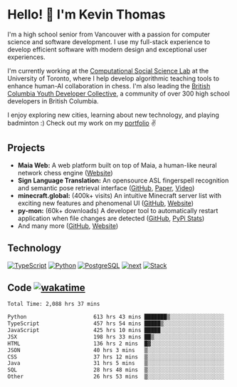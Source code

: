 # Hello! 👋 I'm Kevin Thomas

I'm a high school senior from Vancouver with a passion for computer science and software development. I use my full-stack experience to develop efficient software with modern design and exceptional user experiences.

I'm currently working at the [Computational Social Science Lab](https://csslab.cs.toronto.edu/) at the University of Toronto, where I help develop algorithmic teaching tools to enhance human-AI collaboration in chess. I'm also leading the [British Columbia Youth Developer Collective](https://bcydc.ca/), a community of over 300 high school developers in British Columbia.

I enjoy exploring new cities, learning about new technology, and playing badminton :) Check out my work on my [portfolio](https://kevinjosethomas.com/) ✌️

## Projects
- **Maia Web:** A web platform built on top of Maia, a human-like neural network chess engine ([Website](https://maiachess.com/))
- **Sign Language Translation:** An opensource ASL fingerspell recognition and semantic pose retrieval interface ([GitHub](https://github.com/kevinjosethomas/sign-language-processing), [Paper](https://arxiv.org/abs/2408.09311), [Video](https://www.youtube.com/watch?v=uuPxMWQRoXc))
- **minecraft.global:** (400k+ visits) An intuitive Minecraft server list with exciting new features and phenomenal UI ([GitHub](https://github.com/kevinjosethomas?tab=repositories&q=minecraft&type=&language=&sort=), [Website](https://minecraft.global/))
- **py-mon:** (60k+ downloads) A developer tool to automatically restart application when file changes are detected ([GitHub](https://github.com/kevinjosethomas/py-mon), [PyPi Stats](https://pypistats.org/packages/py-mon))
- And many more ([GitHub](https://github.com/kevinjosethomas?tab=repositories), [Website](https://kevinjosethomas.com/work))

## Technology
[![TypeScript](https://github.com/kevinjosethomas/kevinjosethomas/assets/46242684/444b2e5d-659f-41f5-81fe-3abafb75cb6c)](https://kevinjosethomas.com/stack)
[![Python](https://github.com/kevinjosethomas/kevinjosethomas/assets/46242684/34a174c4-54db-4c4e-9842-2324d47cb043)](https://kevinjosethomas.com/stack)
[![PostgreSQL](https://github.com/kevinjosethomas/kevinjosethomas/assets/46242684/46d6de1c-c483-4dc7-ab3a-87763af6fc78)](https://kevinjosethomas.com/stack)
[![next](https://github.com/kevinjosethomas/kevinjosethomas/assets/46242684/bc46bae5-1ad9-42a7-b7a2-427cbde7c994)](https://kevinjosethomas.com/stack)
[![Stack](https://github.com/kevinjosethomas/kevinjosethomas/assets/46242684/0b9b7eeb-8cce-4a56-bffd-3131dd4dd88c)](https://kevinjosethomas.com/stack)




## Code [![wakatime](https://wakatime.com/badge/user/e9d16d74-e01d-4a37-8086-9257e0bde1c2.svg?style=flat-square)](https://wakatime.com/@e9d16d74-e01d-4a37-8086-9257e0bde1c2)
<!--START_SECTION:waka-->

```txt
Total Time: 2,088 hrs 37 mins

Python                     613 hrs 43 mins ███████▒░░░░░░░░░░░░░░░░░   29.01 %
TypeScript                 457 hrs 54 mins █████▒░░░░░░░░░░░░░░░░░░░   21.65 %
JavaScript                 425 hrs 10 mins █████░░░░░░░░░░░░░░░░░░░░   20.10 %
JSX                        198 hrs 33 mins ██▒░░░░░░░░░░░░░░░░░░░░░░   09.39 %
HTML                       136 hrs 2 mins  █▓░░░░░░░░░░░░░░░░░░░░░░░   06.43 %
JSON                       40 hrs 3 mins   ▒░░░░░░░░░░░░░░░░░░░░░░░░   01.89 %
CSS                        37 hrs 12 mins  ▒░░░░░░░░░░░░░░░░░░░░░░░░   01.76 %
Java                       31 hrs 5 mins   ▒░░░░░░░░░░░░░░░░░░░░░░░░   01.47 %
SQL                        28 hrs 48 mins  ▒░░░░░░░░░░░░░░░░░░░░░░░░   01.36 %
Other                      26 hrs 53 mins  ▒░░░░░░░░░░░░░░░░░░░░░░░░   01.27 %
```

<!--END_SECTION:waka-->
